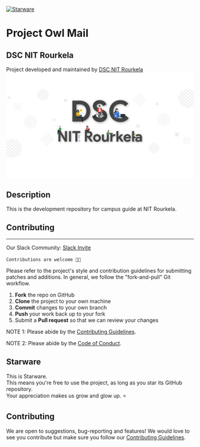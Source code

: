 [![Starware](https://img.shields.io/badge/Starware-⭐-black?labelColor=f9b00d)](https://github.com/zepfietje/starware)

# Project Owl Mail

## DSC NIT Rourkela
Project developed and maintained by [DSC NIT Rourkela](https://dscnitrourkela.org/)
![DSC NIT Rourkela Cover Image](./RepoCover.png)

## Description

This is the development repository for campus guide at NIT Rourkela.

## Contributing 
------------
Our Slack Community: [Slack Invite](http://bit.ly/NITRDevs) <br>

`Contributions are welcome 🎉🎉`

Please refer to the project's style and contribution guidelines for submitting patches and additions. In general, we follow the "fork-and-pull" Git workflow.

 1. **Fork** the repo on GitHub
 2. **Clone** the project to your own machine
 3. **Commit** changes to your own branch
 4. **Push** your work back up to your fork
 5. Submit a **Pull request** so that we can review your changes

NOTE 1: Please abide by the [Contributing Guidelines](./CONTRIBUTING.md).

NOTE 2: Please abide by the [Code of Conduct](./CODE_OF_CONDUCT.md).


## Starware

This is Starware.  
This means you're free to use the project, as long as you star its GitHub repository.  
Your appreciation makes us grow and glow up. ⭐

<!-- ## Project Structure

- data - Manages the API and Local data
- domain - Manages the business logic of the application
- presentation - Manages the UI, routing and blocs -->
<!-- * di - Manages the dependency Injection of the application -->

<!-- ## Code of Conduct

This project adheres to the Contributor Covenant code of conduct. By participating, you are expected to uphold this code. Please report unacceptable behavior to info@flutter.pt. -->

<!-- ## License
This project is open source software licensed under the [MIT LICENSE](LICENSE.md).-->

## Contributing

We are open to suggestions, bug-reporting and features! We would love to see you contribute but make sure you follow our [Contributing Guidelines](CONTRIBUTING.md).
